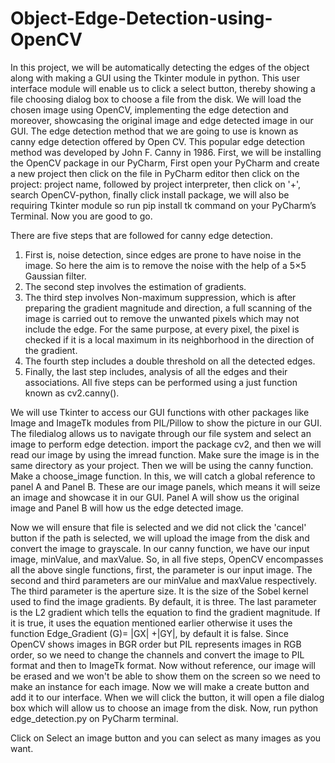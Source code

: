 # Object-Edge-Detection-using-OpenCV

In this project, we will be automatically detecting the edges of the object along with making a GUI using the Tkinter module in python. This user interface module will enable us to click a select button, thereby showing a file choosing dialog box to choose a file from the disk. We will load the chosen image using OpenCV, implementing the edge detection and moreover, showcasing the original image and edge detected image in our GUI. 
The edge detection method that we are going to use is known as canny edge detection offered by Open CV. This popular edge detection method was developed by John F. Canny in 1986. 
First, we will be installing the OpenCV package in our PyCharm, First open your PyCharm and create a new project then click on the file in PyCharm editor then click on the project: project name, followed by project interpreter, then click on '+', search OpenCV-python, finally click install package, we will also be requiring Tkinter module so run pip install tk command on your PyCharm’s Terminal. Now you are good to go.


There are five steps that are followed for canny edge detection.
1.	First is, noise detection, since edges are prone to have noise in the image. So here the aim is to remove the noise with the help of a 5×5 Gaussian filter.
2.	The second step involves the estimation of gradients.
3.	The third step involves Non-maximum suppression, which is after preparing the gradient magnitude and direction, a full scanning of the image is carried out to remove the unwanted pixels which may not include the edge. For the same purpose, at every pixel, the pixel is checked if it is a local maximum in its neighborhood in the direction of the gradient.
4.	The fourth step includes a double threshold on all the detected edges.
5.	Finally, the last step includes, analysis of all the edges and their associations.
All five steps can be performed using a just function known as cv2.canny().

We will use Tkinter to access our GUI functions with other packages like Image and ImageTk modules from PIL/Pillow to show the picture in our GUI. The filedialog allows us to navigate through our file system and select an image to perform edge detection. import the package cv2, and then we will read our image by using the imread function. Make sure the image is in the same directory as your project. Then we will be using the canny function.
Make a choose_image function. In this, we will catch a global reference to panel A and Panel B. These are our image panels, which means it will seize an image and showcase it in our GUI. Panel A will show us the original image and Panel B will how us the edge detected image.


Now we will ensure that file is selected and we did not click the 'cancel' button if the path is selected, we will upload the image from the disk and convert the image to grayscale. In our canny function, we have our input image, minValue, and maxValue. So, in all five steps, OpenCV encompasses all the above single functions, first, the parameter is our input image. The second and third parameters are our minValue and maxValue respectively. The third parameter is the aperture size. It is the size of the Sobel kernel used to find the image gradients. By default, it is three. The last parameter is the L2 gradient which tells the equation to find the gradient magnitude. If it is true, it uses the equation mentioned earlier otherwise it uses the function Edge_Gradient (G)= |GX| +|GY|, by default it is false.
Since OpenCV shows images in BGR order but PIL represents images in RGB order, so we need to change the channels and convert the image to PIL format and then to ImageTk format.
Now without reference, our image will be erased and we won't be able to show them on the screen so we need to make an instance for each image.
Now we will make a create button and add it to our interface. When we will click the button, it will open a file dialog box which will allow us to choose an image from the disk.
Now, run python edge_detection.py on PyCharm terminal. 

Click on Select an image button and you can select as many images as you want.
